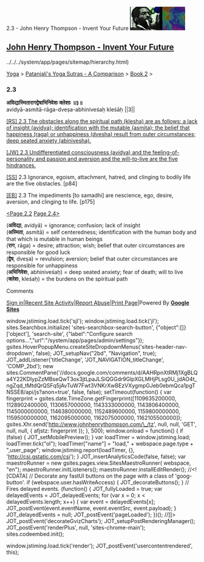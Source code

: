 2.3 - John Henry Thompson - Invent Your Future [![John Henry Thompson - Invent Your Future](../../../_/rsrc/1329567069254/config/customLogo.gif-revision=6.png)](../../../index.html)

[John Henry Thompson - Invent Your Future](../../../index.html)
---------------------------------------------------------------

../../../system/app/pages/sitemap/hierarchy.html)
    

[Yoga](../../../yoga.html)‎ > ‎[Patanjali's Yoga Sutras - A Comparison](../../patanjani.html)‎ > ‎[Book 2](../book-2.html)‎ > ‎

### 2.3

**अविद्यास्मितारागद्वेषाभिनिवेशः क्लेशाः ॥३॥**  
avidyā-asmitā-rāga-dveṣa-abhiniveśaḥ kleśāḥ ||3||  
  
  
[\[RS\] 2.3 The obstacles along the spiritual path (klesha) are as follows: a lack of insight (avidya); identification with the mutable (asmita); the belief that happiness (raga) or unhappiness (dvesha) result from outer circumstances; deep seated anxiety (abinivesha).](http://www.ashtangayoga.info/philosophy/yoga-sutra-patanjali/chapter-2/item/avidya-asmita-raga-dvesha-abhiniveshah-kleshah/)  
  
[\[JW\] 2.3 Undifferentiated consciousness (avidya) and the feeling-of-personality and passion and aversion and the will-to-live are the five hindrances.](http://books.google.com/books?id=YzFImjtOxUwC&pg=PA106&ci=162%2C196%2C742%2C73&source=bookclip)  
  
[\[SS\]](http://www.amazon.com/Yoga-Sutras-Patanjali-Commentary-Satchidananda/dp/0932040381) 2.3 Ignorance, egoism, attachment, hatred, and clinging to bodily life are the five obstacles. \[p84\]  
  
[\[EB\]](http://www.amazon.com/Yoga-Sutras-Patanjali-Translation-Commentary/dp/0865477361/ref=sr_1_1?ie=UTF8&s=books&qid=1250508322&sr=1-1) 2.3 The impediments \[to samadhi\] are nescience, ego, desire, aversion, and clinging to life. \[p175\]  
  
[<Page 2.2](202.html)  [Page 2.4>](24.html)  
  

(**अविद्या**, avidyā) = ignorance; confusion; lack of insight  
(**अस्मिता**, asmitā) = self centeredness; identification with the human body and that which is mutable in human beings  
(**राग**, rāga) = desire; attraction; wish; belief that outer circumstances are responsible for good luck  
(**द्वेष**, dveṣa) = revulsion; aversion; belief that outer circumstances are responsible for unhappiness  
(**अभिनिवेशः**, abhiniveśaḥ) = deep seated anxiety; fear of death; will to live  
(**क्लेशः**, kleśaḥ) = the burdens on the spiritual path

Comments

[Sign in](https://accounts.google.com/ServiceLogin?continue=http://sites.google.com/a/johnhenrythompson.com/jht/yoga/patanjani/book-2/203&service=jotspot)|[Recent Site Activity](../../../system/app/pages/recentChanges.html)|[Report Abuse](http://sites.google.com/a/johnhenrythompson.com/jht/system/app/pages/reportAbuse)|[Print Page](javascript:;)|Powered By **[Google Sites](http://sites.google.com/site)**

window.jstiming.load.tick('sjl'); window.jstiming.load.tick('jl'); sites.Searchbox.initialize( 'sites-searchbox-search-button', {"object":\[\]}\['object'\], 'search-site', {"label":"Configure search options...","url":"/system/app/pages/admin/settings"}); gsites.HoverPopupMenu.createSiteDropdownMenus('sites-header-nav-dropdown', false); JOT\_setupNav("2bd", "Navigation", true); JOT\_addListener('titleChange', 'JOT\_NAVIGATION\_titleChange', 'COMP\_2bd'); new sites.CommentPane('//docs.google.com/comments/d/AAHRpnXtRMj1XgBLQa4Y22KDIypZzMBseQwT3ox3jtLpaJLSiQGGdr9GlpXGLMHjPLsg0U\_jdAO4t\_ngZqd\_tMtdQrQSFq5jAvTuW7Fwt3VNKrXwBEzVXygmpGJeb0ebmQca1pgTNSSE8/api/js?anon=true', false, false); setTimeout(function() { var fingerprint = gsites.date.TimeZone.getFingerprint(\[1109635200000, 1128902400000, 1130657000000, 1143333000000, 1143806400000, 1145000000000, 1146380000000, 1152489600000, 1159800000000, 1159500000000, 1162095000000, 1162075000000, 1162105500000\]); gsites.Xhr.send('http://www.johnhenrythompson.com/\_/tz', null, null, 'GET', null, null, { afjstz: fingerprint }); }, 500); window.onload = function() { if (false) { JOT\_setMobilePreview(); } var loadTimer = window.jstiming.load; loadTimer.tick("ol"); loadTimer\["name"\] = "load," + webspace.page.type + ",user\_page"; window.jstiming.report(loadTimer, {}, 'http://csi.gstatic.com/csi'); } JOT\_insertAnalyticsCode(false, false); var maestroRunner = new gsites.pages.view.SitesMaestroRunner( webspace, "en"); maestroRunner.initListeners(); maestroRunner.installEditRender(); //<!\[CDATA\[ // Decorate any fastUI buttons on the page with a class of 'goog-button'. if (webspace.user.hasWriteAccess) { JOT\_decorateButtons(); } // Fires delayed events. (function() { JOT\_fullyLoaded = true; var delayedEvents = JOT\_delayedEvents; for (var x = 0; x < delayedEvents.length; x++) { var event = delayedEvents\[x\]; JOT\_postEvent(event.eventName, event.eventSrc, event.payload); } JOT\_delayedEvents = null; JOT\_postEvent('pageLoaded'); })(); //\]\]> JOT\_postEvent('decorateGvizCharts'); JOT\_setupPostRenderingManager(); JOT\_postEvent('renderPlus', null, 'sites-chrome-main'); sites.codeembed.init();

window.jstiming.load.tick('render'); JOT\_postEvent('usercontentrendered', this);
